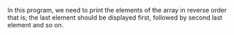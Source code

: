 In this program, we need to print the elements of the array in reverse order that is; the last element should be displayed first, followed by second last element and so on.
